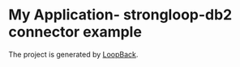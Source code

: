 # My Application- strongloop-db2 connector example

The project is generated by [LoopBack](http://loopback.io).
